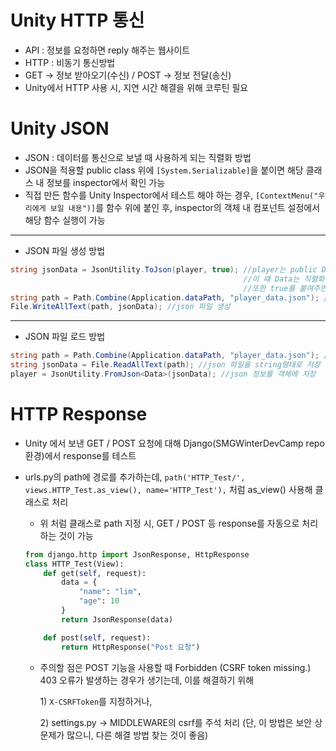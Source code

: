 # Unity HTTP 통신
- API : 정보를 요청하면 reply 해주는 웹사이트
- HTTP : 비동기 통신방법
- GET -> 정보 받아오기(수신) / POST -> 정보 전달(송신)
- Unity에서 HTTP 사용 시, 지연 시간 해결을 위해 코루틴 필요

# Unity JSON
- JSON : 데이터를 통신으로 보낼 때 사용하게 되는 직렬화 방법
- JSON을 적용할 public class 위에 ```[System.Serializable]```을 붙이면 해당 클래스 내 정보를 inspector에서 확인 가능
- 직접 만든 함수를 Unity Inspector에서 테스트 해야 하는 경우, ```[ContextMenu("우리에게 보일 내용")]```를 함수 위에 붙인 후, inspector의 객체 내 컴포넌트 설정에서 해당 함수 실행이 가능
- - -
- JSON 파일 생성 방법
```csharp
string jsonData = JsonUtility.ToJson(player, true); //player는 public Data player로 정의되어 있음
                                                    //이 때 Data는 직렬화가 적용된 사용자 정의 클래스
                                                    //또한 true를 붙여주면 사용자가 보기 좋게 출력
string path = Path.Combine(Application.dataPath, "player_data.json"); //path 설정, 절대 경로 사용 또한 가능
File.WriteAllText(path, jsonData); //json 파일 생성
```
- - -
- JSON 파일 로드 방법
```csharp
string path = Path.Combine(Application.dataPath, "player_data.json"); //path 설정
string jsonData = File.ReadAllText(path); //json 파일을 string형태로 저장
player = JsonUtility.FromJson<Data>(jsonData); //json 정보를 객체에 저장
```

# HTTP Response
- Unity 에서 보낸 GET / POST 요청에 대해 Django(SMGWinterDevCamp repo 환경)에서 response를 테스트
- urls.py의 path에 경로를 추가하는데, ```path('HTTP_Test/', views.HTTP_Test.as_view(), name='HTTP_Test'),``` 처럼 as_view() 사용해 클래스로 처리
    * 위 처럼 클래스로 path 지정 시, GET / POST 등 response를 자동으로 처리하는 것이 가능
    
    ```python
    from django.http import JsonResponse, HttpResponse
    class HTTP_Test(View):
        def get(self, request):
            data = {
                "name": "lim",
                "age": 10
            }
            return JsonResponse(data)

        def post(self, request):
            return HttpResponse("Post 요청")
    ```
    
    * 주의할 점은 POST 기능을 사용할 때 Forbidden (CSRF token missing.) 403 오류가 발생하는 경우가 생기는데, 이를 해결하기 위해
        
        1\) ```X-CSRFToken```를 지정하거나,
        
        2\) settings.py -> MIDDLEWARE의 csrf를 주석 처리 (단, 이 방법은 보안 상 문제가 많으니, 다른 해결 방법 찾는 것이 좋음)
        

    
